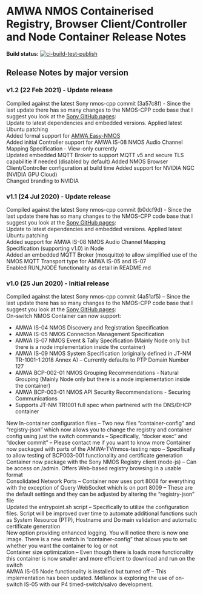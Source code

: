 # AMWA NMOS Containerised Registry, Browser Client/Controller and Node Container Release Notes

**Build status:** [![ci-build-test-publish](https://github.com/rhastie/build-nmos-cpp/workflows/ci-build-test-publish/badge.svg?branch=master)](https://github.com/rhastie/build-nmos-cpp/actions?query=workflow%3Aci-build-test-publish)

## Release Notes by major version

### v1.2 (22 Feb 2021) - Update release
Compiled against the latest Sony nmos-cpp commit (3a57c8f) - Since the last update there has so many changes to the NMOS-CPP code base that I suggest you look at the [Sony GitHub pages](https://github.com/sony/nmos-cpp/commits/master):  
Update to latest dependencies and embedded versions. Applied latest Ubuntu patching  
Added formal support for [AMWA Easy-NMOS](https://github.com/rhastie/easy-nmos)  
Added initial Controller support for AMWA IS-08 NMOS Audio Channel Mapping Specification - View-only currently  
Updated embedded MQTT Broker to support MQTT v5 and secure TLS capabilitie if needed (disabled by default)
Added NMOS Browser Client/Controller configuration at build time
Added support for NVIDIA NGC (NVIDIA GPU Cloud)  
Changed branding to NVIDIA  

### v1.1 (24 Jul 2020) - Update release
Compiled against the latest Sony nmos-cpp commit (b0dcf9d) - Since the last update there has so many changes to the NMOS-CPP code base that I suggest you look at the [Sony GitHub pages](https://github.com/sony/nmos-cpp):  
Update to latest dependencies and embedded versions. Applied latest Ubuntu patching  
Added support for AMWA IS-08 NMOS Audio Channel Mapping Specification (supporting v1.0) in Node  
Added an embedded MQTT Broker (mosquitto) to allow simplified use of the NMOS MQTT Transport type for AMWA IS-05 and IS-07  
Enabled RUN_NODE functionality as detail in README.md

### v1.0 (25 Jun 2020) - Initial release
Compiled against the latest Sony nmos-cpp commit (4a51af5) – Since the last update there has so many changes to the NMOS-CPP code base that I suggest you look at the [Sony GitHub pages](https://github.com/sony/nmos-cpp/commits/master):  
On-switch NMOS Container can now support:
- AMWA IS-04 NMOS Discovery and Registration Specification
- AMWA IS-05 NMOS Connection Management Specification
- AMWA IS-07 NMOS Event & Tally Specification (Mainly Node only but there is a node implementation inside the container)
- AMWA IS-09 NMOS System Specification (originally defined in JT-NM TR-1001-1:2018 Annex A) – Currently defaults to PTP Domain Number 127
- AMWA BCP-002-01 NMOS Grouping Recommendations - Natural Grouping (Mainly Node only but there is a node implementation inside the container)
- AMWA BCP-003-01 NMOS API Security Recommendations - Securing Communications
- Supports JT-NM TR1001 full spec when partnered with the DNS/DHCP container

New In-container configuration files – Two new files “container-config” and “registry-json” which now allows you to change the registry and container config using just the switch commands – Specifically, “docker exec” and “docker commit” – Please contact me if you want to know more 
Container now packaged with parts of the AMWA-TV/nmos-testing repo – Specifically to allow testing of BCP003-001 functionality and certificate generation  
Container now package with the Sony NMOS Registry client (node-js) – Can be access on <registry URL root>/admin. Offers Web-based registry browsing in a usable format  
Consolidated Network Ports – Container now uses port 8008 for everything with the exception of Query WebSocket which is on port 8009 – These are the default settings and they can be adjusted by altering the “registry-json” file  
Updated the entrypoint.sh script – Specifically to utilize the configuration files. Script will be improved over time to automate additional functions such as System Resource (PTP), Hostname and Do  main validation and automatic certificate generation  
New option providing enhanced logging. You will notice there is now one image. There is a new switch in “container-config” that allows you to set whether you want the container to log or not  
Container size optimization – Even though there is loads more functionality this container is now smaller and more efficient to download and run on the switch  
AMWA IS-05 Node functionality is installed but turned off – This implementation has been updated. Mellanox is exploring the use of on-switch IS-05 with our P4 timed-switch/salvo development.

